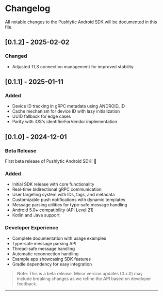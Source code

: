 # Changelog
All notable changes to the Pushlytic Android SDK will be documented in this file.

## [0.1.2] - 2025-02-02
### Changed
- Adjusted TLS connection management for improved stability

## [0.1.1] - 2025-01-11
### Added
- Device ID tracking in gRPC metadata using ANDROID_ID
- Cache mechanism for device ID with lazy initialization
- UUID fallback for edge cases
- Parity with iOS's identifierForVendor implementation

## [0.1.0] - 2024-12-01
### Beta Release
First beta release of Pushlytic Android SDK! 🎉

### Added
- Initial SDK release with core functionality
- Real-time bidirectional gRPC communication
- User targeting system with IDs, tags, and metadata
- Customizable push notifications with dynamic templates
- Message parsing utilities for type-safe message handling
- Android 5.0+ compatibility (API Level 21)
- Kotlin and Java support

### Developer Experience
- Complete documentation with usage examples
- Type-safe message parsing API
- Thread-safe message handling
- Automatic reconnection handling
- Example app showcasing SDK features
- Gradle dependency for easy integration

> Note: This is a beta release. Minor version updates (0.x.0) may include breaking changes as we refine the API based on developer feedback.

---